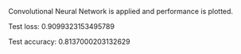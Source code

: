 Convolutional Neural Network is applied and performance is plotted.

Test loss: 0.9099323153495789

Test accuracy: 0.8137000203132629
